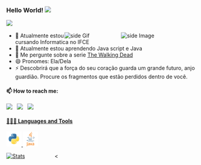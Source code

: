   ### Hello World!  <img src="https://github.com/AnaPaulaSena8/AnaPaulaSena8/blob/master/assets/Hi.gif" width="29px">
  ![](https://komarev.com/ghpvc/?username=AnaPaulaSena8&label=Profile%20Visits&color=blue&style=for-the-badge)
  
  
<img src="https://github.com/AnaPaulaSena8/AnaPaulaSena8/blob/master/assets/life_balance.gif" alt="side Image" align="right" width="200" height="auto" />
<a href="https://ko-fi.com/AnaPaulaSena8"> <img src="https://media3.giphy.com/media/ZEB6yFbLnhyQf7g3hn/giphy.gif" alt="side Gif" align="right" width="150" height="auto"/> </a>

  - 🔭 Atualmente estou cursando Informatica no IFCE
  - 🌱 Atualmente estou aprendendo Java script e Java
  - 💬 Me pergunte sobre a serie [The Walking Dead](https://pt.wikipedia.org/wiki/The_Walking_Dead_(s%C3%A9rie_de_televis%C3%A3o))
  - 😄 Pronomes: Ela/Dela
  - ⚡ Descobrirá que a força do seu coração guarda um grande futuro, anjo guardião. Procure os fragmentos que estão perdidos dentro de você.
  #### 📫 How to reach me:
  
  [<img src="https://github.com/sciencepal/sciencepal/blob/master/assets/discord-round.svg" width="3.5%"/>](https://discord.gg/MnUUbHe)  &nbsp; [<img src="https://img.icons8.com/fluent/48/000000/instagram-new.png" width="3.5%"/>](https://www.instagram.com/anapaulasena_18?igsh=MXNuZjFmZGw3ZW54MQ==)  &nbsp; <a href="mailto:ana.sena62@aluno.ifce.edu.br"> <img src="https://img.icons8.com/fluent/48/000000/gmail.png" width="3.5%"/>
  
  #### 👨🏻‍💻 Languages and Tools <br />
  <code><img height="40" src="https://raw.githubusercontent.com/github/explore/80688e429a7d4ef2fca1e82350fe8e3517d3494d/topics/python/python.png"></code>
  <code><img height="40" src="https://raw.githubusercontent.com/github/explore/80688e429a7d4ef2fca1e82350fe8e3517d3494d/topics/java/java.png"></code>
  
  [![Stats](https://github-readme-stats.vercel.app/api?username=AnaPaulaSena8&show_icons=true&theme=radical)](https://github-readme-stats.vercel.app/api?username=AnaPaulaSena8&show_icons=true&theme=radical)&nbsp; &nbsp; &nbsp; &nbsp; &nbsp; &nbsp; &nbsp; &nbsp; &nbsp; &nbsp;
<

   
 
    

 
